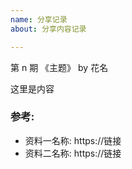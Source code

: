 ```yaml
---
name: 分享记录
about: 分享内容记录

---
```


第 n 期 《主题》 by 花名

这里是内容

### 参考:

* 资料一名称: https://链接
* 资料二名称: https://链接
